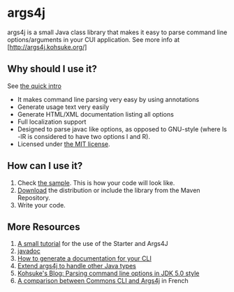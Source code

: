 args4j
======
args4j is a small Java class library that makes it easy to parse command line options/arguments in your CUI
application. See more info at [http://args4j.kohsuke.org/]

Why should I use it?
--------------------

See [the quick intro](https://web.archive.org/web/20120605024439/http://weblogs.java.net/blog/kohsuke/archive/2005/05/parsing_command.html)

- It makes command line parsing very easy by using annotations
- Generate usage text very easily
- Generate HTML/XML documentation listing all options
- Full localization support
- Designed to parse javac like options, as opposed to GNU-style (where ls -lR is considered to have two options l and
  R).
- Licensed under [the MIT license](http://www.opensource.org/licenses/mit-license.php).

How can I use it?
-----------------

1. Check [the sample](https://github.com/kohsuke/args4j/blob/master/args4j/examples/SampleMain.java). This is how your
   code will look like.
2. [Download](http://search.maven.org/#search%7Cgav%7C1%7Cg%3A%22args4j%22%20AND%20a%3A%22args4j%22) the distribution or include the library from
   the Maven Repository.
3. Write your code.

More Resources
--------------

1. [A small tutorial](http://args4j.kohsuke.org/sample.html) for the use of the Starter and Args4J
2. [javadoc](http://args4j.kohsuke.org/args4j/apidocs/)
3. [How to generate a documentation for your CLI](http://args4j.kohsuke.org/apt.html)
4. [Extend args4j to handle other Java types](http://args4j.kohsuke.org/implementOptionhandler.html)
5. [Kohsuke's Blog: Parsing command line options in JDK 5.0 style](http://weblogs.java.net/blog/kohsuke/archive/2005/05/parsing_command.html)
6. [A comparison between Commons CLI and Args4j](http://hikage.developpez.com/java/articles/api/cli-vs-args4j/) in
   French
